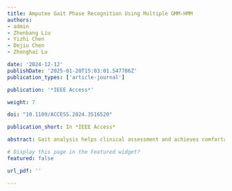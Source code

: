 ```yaml
---
title: Amputee Gait Phase Recognition Using Multiple GMM-HMM
authors:
- admin
- Zhenbang Liu
- Yizhi Chen
- Dejiu Chen
- Zhonghai Lu

date: '2024-12-12'
publishDate: '2025-01-20T15:03:01.547786Z'
publication_types: ['article-journal']

publication: '*IEEE Access*'

weight: 7

doi: "10.1109/ACCESS.2024.3516520"

publication_short: In *IEEE Access*

abstract: Gait analysis helps clinical assessment and achieves comfortable prosthetic designs for lower limb amputees, in which accurate gait phase recognition is a key component. However, gait phase detection remains a challenge due to the individual nature of prosthetic sockets and limbs. For the first time, we present a gait phase recognition approach for transfemoral amputees based on intra-socket pressure measurement. We proposed a multiple GMM-HMM (Hidden Markov Model with Gaussian Mixture Model emissions) method to label the gait events during walking. For each of the gait phases in the gait cycle, a separate GMM-HMM model is trained from the collected pressure data. We use gait phase recognition accuracy as a primary metric. The evaluation of six human subjects during walking shows a high accuracy of over 99% for single-subject, around 97.4% for multiple-subject, and up to 84.5% for unseen-subject scenarios. We compare our approach with the widely used CHMM (Continuous HMM) and LSTM (Long Short-term Memory) based methods, demonstrating better recognition accuracy performance across all scenarios.

# Display this page in the Featured widget?
featured: false

url_pdf: ''

---
```

